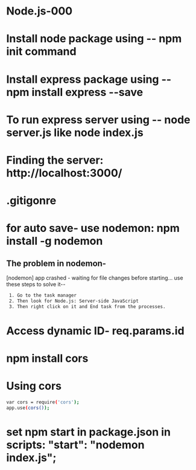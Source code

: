 # Node.js-000
# Install node package using -- npm init command
# Install express package using -- npm install express --save
# To run express server using -- node server.js like node index.js
# Finding the server: http://localhost:3000/
# .gitigonre
# for auto save- use nodemon: npm install -g nodemon

## The problem in nodemon-
[nodemon] app crashed - waiting for file changes before starting...
use these steps to solve it--
```bash
 1. Go to the task manager
 2. Then look for Node.js: Server-side JavaScript
 3. Then right click on it and End task from the processes. 
 ```
# Access dynamic ID- req.params.id
# npm install cors
# Using cors
```bash
var cors = require('cors');
app.use(cors());
```
# set npm start in package.json in scripts: "start": "nodemon index.js";

